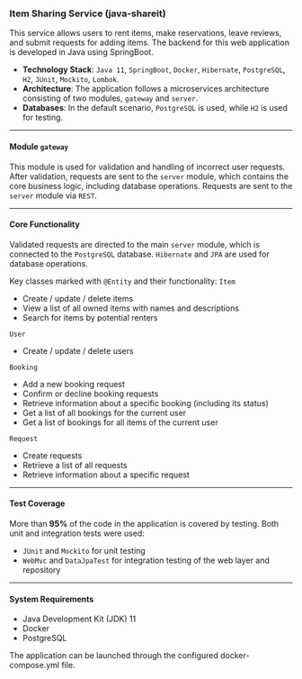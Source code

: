 ### Item Sharing Service (java-shareit)

This service allows users to rent items, make reservations, leave reviews, and submit requests for adding items. 
The backend for this web application is developed in Java using SpringBoot.

- **Technology Stack**: ```Java 11```, ```SpringBoot```, ```Docker```, ```Hibernate```, ```PostgreSQL```, ```H2```, ```JUnit```, ```Mockito```, ```Lombok```.
- **Architecture**: The application follows a microservices architecture consisting of two modules, ```gateway``` and ```server```.
- **Databases**: In the default scenario, ```PostgreSQL``` is used, while ```H2``` is used for testing.
___

#### Module ```gateway```
This module is used for validation and handling of incorrect user requests. 
After validation, requests are sent to the ```server``` module, which contains the core business logic, including database operations. 
Requests are sent to the ```server``` module via ```REST```.
___

#### Core Functionality

Validated requests are directed to the main ```server``` module, which is connected to the ```PostgreSQL``` database. 
```Hibernate``` and ```JPA``` are used for database operations.

Key classes marked with ```@Entity``` and their functionality:
```Item```
- Create / update / delete items
- View a list of all owned items with names and descriptions
- Search for items by potential renters

```User```
- Create / update / delete users

```Booking```
- Add a new booking request
- Confirm or decline booking requests
- Retrieve information about a specific booking (including its status)
- Get a list of all bookings for the current user
- Get a list of bookings for all items of the current user

```Request```
- Create requests
- Retrieve a list of all requests
- Retrieve information about a specific request
___

#### Test Coverage 
More than **95%** of the code in the application is covered by testing. 
Both unit and integration tests were used:
- ```JUnit``` and ```Mockito``` for unit testing
- ```WebMvc``` and ```DataJpaTest``` for integration testing of the web layer and repository
___

#### System Requirements
- Java Development Kit (JDK) 11
- Docker
- PostgreSQL

The application can be launched through the configured docker-compose.yml file.
